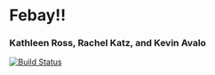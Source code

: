 # Febay!!

### Kathleen Ross, Rachel Katz, and Kevin Avalo

[![Build Status](https://travis-ci.com/uva-slp/bigevent.svg?token=U3FKwpr9HPvU3J7Stytp&branch=develop)](https://travis-ci.com/uva-slp/bigevent)